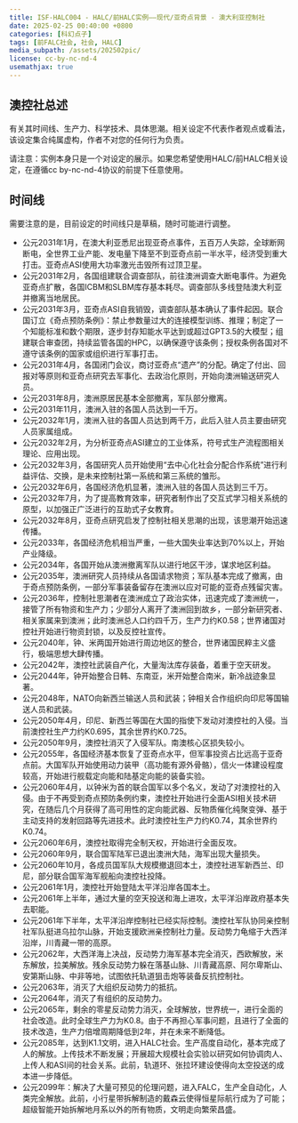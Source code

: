 ```yaml
---
title: ISF-HALC004 - HALC/前HALC实例——现代/亚奇点背景 - 澳大利亚控制社
date: 2025-02-25 00:40:00 +0800
categories: [科幻点子]
tags: [前FALC社会, 社会, HALC] 
media_subpath: /assets/202502pic/
license: cc-by-nc-nd-4
usemathjax: true
---
```


## 澳控社总述

有关其时间线、生产力、科学技术、具体思潮。相关设定不代表作者观点或看法，该设定集合纯属虚构，作者不对您的任何行为负责。

请注意：实例本身只是一个对设定的展示。如果您希望使用HALC/前HALC相关设定，在遵循cc by-nc-nd-4协议的前提下任意使用。

## 时间线

需要注意的是，目前设定的时间线只是草稿，随时可能进行调整。

- 公元2031年1月，在澳大利亚悉尼出现亚奇点事件，五百万人失踪，全球断网断电，全世界工业产能、发电量下降至不到亚奇点前一半水平，经济受到重大打击。亚奇点ASI使用大功率激光击毁所有过顶卫星。
- 公元2031年2月，各国组建联合调查部队，前往澳洲调查大断电事件。为避免亚奇点扩散，各国ICBM和SLBM库存基本耗尽。调查部队多线登陆澳大利亚并撤离当地居民。
- 公元2031年3月，亚奇点ASI自我销毁，调查部队基本确认了事件起因。联合国订立《奇点预防条例》：禁止参数量过大的连接模型训练、推理；制定了一个知能标准和数个期限，逐步封存知能水平达到或超过GPT3.5的大模型；组建联合审查团，持续监管各国的HPC，以确保遵守该条例；授权条例各国对不遵守该条例的国家或组织进行军事打击。
- 公元2031年4月，各国闭门会议，商讨亚奇点“遗产”的分配。确定了付出、回报对等原则和亚奇点研究去军事化、去政治化原则，开始向澳洲输送研究人员。
- 公元2031年8月，澳洲原居民基本全部撤离，军队部分撤离。
- 公元2031年11月，澳洲入驻的各国人员达到一千万。
- 公元2032年1月，澳洲入驻的各国人员达到两千万，此后入驻人员主要由研究人员家属组成。
- 公元2032年2月，为分析亚奇点ASI建立的工业体系，符号式生产流程图相关理论、应用出现。
- 公元2032年3月，各国研究人员开始使用“去中心化社会分配合作系统”进行利益评估、交换，是未来控制社第一系统和第三系统的雏形。
- 公元2032年6月，各国经济危机显著，澳洲入驻的各国人员达到三千万。
- 公元2032年7月，为了提高教育效率，研究者制作出了交互式学习相关系统的原型，以加强正广泛进行的互助式子女教育。
- 公元2032年8月，亚奇点研究启发了控制社相关思潮的出现，该思潮开始迅速传播。
- 公元2033年，各国经济危机相当严重，一些大国失业率达到70%以上，开始产业降级。
- 公元2034年，各国开始从澳洲撤离军队以进行地区干涉，谋求地区利益。
- 公元2035年，澳洲研究人员持续从各国请求物资；军队基本完成了撤离，由于奇点预防条例，一部分军事装备留存在澳洲以应对可能的亚奇点残留灾害。
- 公元2036年，控制社思潮者在澳洲成立了政治实体，迅速完成了澳洲统一，接管了所有物资和生产力；少部分人离开了澳洲回到故乡，一部分新研究者、相关家属来到澳洲；此时澳洲总人口约四千万，生产力约K0.58；世界诸国对控社开始进行物资封锁，以及反控社宣传。
- 公元2040年，钟、米两国开始进行周边地区的整合，世界诸国民粹主义盛行，极端思想大肆传播。
- 公元2042年，澳控社武装自产化，大量淘汰库存装备，着重于空天研发。
- 公元2044年，钟开始整合日韩、东南亚，米开始整合南米，新冷战迹象显著。
- 公元2048年，NATO向新西兰输送人员和武装；钟相关合作组织向印尼等国输送人员和武装。
- 公元2050年4月，印尼、新西兰等国在大国的指使下发动对澳控社的入侵。当前澳控社生产力约K0.695，其余世界约K0.725。
- 公元2050年9月，澳控社消灭了入侵军队。南澳核心区损失较小。
- 公元2055年，各国经济基本恢复了亚奇点水平，但军事投资占比远高于亚奇点前。大国军队开始使用动力装甲（高功能有源外骨骼），信火一体建设程度较高，开始进行舰载定向能和陆基定向能的装备实验。
- 公元2060年4月，以钟米为首的联合国军以多个名义，发动了对澳控社的入侵。由于不再受到奇点预防条例约束，澳控社开始进行全面ASI相关技术研究，在随后几个月获得了高可用性的定向能武器、反物质催化纯聚变弹、基于主动支持的发射回路等先进技术。此时澳控社生产力约K0.74，其余世界约K0.74。
- 公元2060年6月，澳控社取得完全制天权，开始进行全面反攻。
- 公元2060年9月，联合国军陆军已退出澳洲大陆，海军出现大量损失。
- 公元2060年10月，各成员国军队大规模撤退回本土，澳控社进军新西兰、印尼，部分联合国军海军舰船向澳控社投降。
- 公元2061年1月，澳控社开始登陆太平洋沿岸各国本土。
- 公元2061年上半年，通过大量的空天投送和海上进攻，太平洋沿岸政府基本失去职能。
- 公元2061年下半年，太平洋沿岸控制社已经实际控制。澳控社军队协同亲控制社军队挺进乌拉尔山脉，开始支援欧洲亲控制社力量。反动势力龟缩于大西洋沿岸，川青藏一带的高原。
- 公元2062年，大西洋海上决战，反动势力海军基本完全消灭，西欧解放，米东解放，拉美解放。残余反动势力躲在落基山脉、川青藏高原、阿尔卑斯山、安第斯山脉、中非等地，试图依托轨道狙击炮等装备反抗控制社。
- 公元2063年，消灭了大组织反动势力的抵抗。
- 公元2064年，消灭了有组织的反动势力。
- 公元2065年，剩余的零星反动势力消灭，全球解放，世界统一，进行全面的社会改造。此时全球生产力为K0.8。由于不再担心军事问题，且进行了全面的技术改造，生产力倍增周期降低到2年，并在未来不断降低。
- 公元2085年，达到K1.1文明，进入HALC社会。生产高度自动化，基本完成了人的解放。上传技术不断发展；开展超大规模社会实验以研究如何协调肉人、上传人和ASI间的社会关系。此前，轨道环、张拉环建设使得向太空投送的成本进一步降低。
- 公元2099年：解决了大量可预见的伦理问题，进入FALC，生产全自动化，人类完全解放。此前，小行星带拆解制造的戴森云使得恒星际航行成为了可能；超级智能开始拆解地月系以外的所有物质，文明走向繁荣昌盛。

